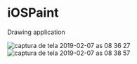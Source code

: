 # iOSPaint
Drawing application


![captura de tela 2019-02-07 as 08 36 27](https://user-images.githubusercontent.com/47354000/52406124-15384580-2ab4-11e9-9935-a69a2b54e66d.png)
![captura de tela 2019-02-07 as 08 38 57](https://user-images.githubusercontent.com/47354000/52406110-08b3ed00-2ab4-11e9-877f-2527446248bf.png)
